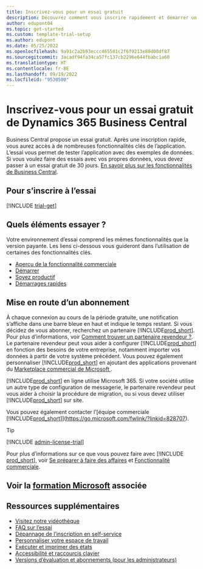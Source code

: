 ```yaml
---
title: Inscrivez-vous pour un essai gratuit
description: Découvrez comment vous inscrire rapidement et démarrer un essai gratuit de Dynamics 365 Business Central. Explorez l’application avec des visites et des vidéos, et trouvez plus de ressources d’apprentissage.
author: edupont04
ms.topic: get-started
ms.custom: template-trial-setup
ms.author: edupont
ms.date: 05/25/2022
ms.openlocfilehash: 9a91c2a2b93eccc465501c2f6f9213e80d00df87
ms.sourcegitcommit: 3acadf94fa34ca57fc137cb2296e644fbabc1a60
ms.translationtype: HT
ms.contentlocale: fr-BE
ms.lasthandoff: 09/19/2022
ms.locfileid: "9530500"
---
```

# <a name="sign-up-for-a-free-dynamics-365-business-central-trial"></a>Inscrivez-vous pour un essai gratuit de Dynamics 365 Business Central

Business Central propose un essai gratuit. Après une inscription rapide, vous aurez accès à de nombreuses fonctionnalités clés de l’application. L’essai vous permet de tester l’application avec des exemples de données. Si vous voulez faire des essais avec vos propres données, vous devez passer à un essai gratuit de 30 jours. [En savoir plus sur les fonctionnalités de Business Central](across-business-functionality.md).  

## <a name="to-sign-up-for-the-trial"></a>Pour s’inscrire à l’essai

[!INCLUDE [trial-get](includes/trial-get.md)]

## <a name="what-to-try"></a>Quels éléments essayer ?

Votre environnement d’essai comprend les mêmes fonctionnalités que la version payante. Les liens ci-dessous vous guideront dans l’utilisation de certaines des fonctionnalités clés.

- [Aperçu de la fonctionnalité commerciale](across-business-functionality.md)  
- [Démarrer](ui-get-ready-business.md#get-started)  
- [Soyez productif](ui-work-product.md)  
- [Démarrages rapides](quick-start-business-central.md)  

## <a name="get-started-with-a-subscription"></a>Mise en route d’un abonnement

À chaque connexion au cours de la période gratuite, une notification s’affiche dans une barre bleue en haut et indique le temps restant. Si vous décidez de vous abonner, recherchez un partenaire [!INCLUDE[prod_short](includes/prod_short.md)]. Pour plus d’informations, voir [Comment trouver un partenaire revendeur ?](/dynamics365/business-central/across-faq#how-do-i-find-a-reselling-partner). Le partenaire revendeur peut vous aider à configurer [!INCLUDE[prod_short](includes/prod_short.md)] en fonction des besoins de votre entreprise, notamment importer vos données à partir de votre système précédent. Vous pouvez également personnaliser [!INCLUDE[prod_short](includes/prod_short.md)] en ajoutant des applications provenant du [Marketplace commercial de Microsoft ](https://go.microsoft.com/fwlink/?linkid=2081646).  

[!INCLUDE[prod_short](includes/prod_short.md)] en ligne utilise Microsoft 365. Si votre société utilise un autre type de configuration de messagerie, le partenaire revendeur peut vous aider à choisir la procédure de migration, ou si vous devez utiliser [!INCLUDE[prod_short](includes/prod_short.md)] sur site.  

Vous pouvez également contacter l’[équipe commerciale [!INCLUDE[prod_short](includes/prod_short.md)]](https://go.microsoft.com/fwlink/?linkid=828707).  

> [!TIP]
> [!INCLUDE [admin-license-trial](includes/admin-license-trial.md)]

Pour plus d’informations sur ce que vous pouvez faire avec [!INCLUDE [prod_short](includes/prod_short.md)], voir [Se préparer à faire des affaires](ui-get-ready-business.md) et [Fonctionnalité commerciale](across-business-functionality.md).  

## <a name="see-related-microsoft-training"></a>Voir la [formation Microsoft](/training/modules/trial-dynamics-365-business-central/) associée

## <a name="additional-resources"></a>Ressources supplémentaires

- [Visitez notre vidéothèque](across-videos.md)  
- [FAQ sur l’essai](trial-faq.md)  
- [Dépannage de l’inscription en self-service](ui-troubleshoot-self-signup.md)  
- [Personnaliser votre espace de travail](ui-personalization-user.md)  
- [Exécuter et imprimer des états](ui-work-report.md)  
- [Accessibilité et raccourcis clavier](ui-accessibility.md)  
- [Versions d’évaluation et abonnements (pour les administrateurs)](/dynamics365/business-central/dev-itpro/administration/trials-subscriptions)  

